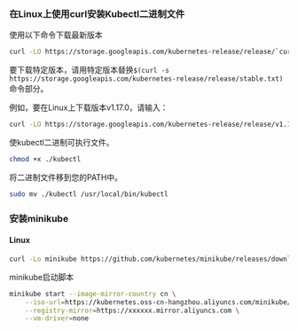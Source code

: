 ### 在Linux上使用curl安装Kubectl二进制文件

使用以下命令下载最新版本

```bash
curl -LO https://storage.googleapis.com/kubernetes-release/release/`curl -s https://storage.googleapis.com/kubernetes-release/release/stable.txt`/bin/linux/amd64/kubectl
```

要下载特定版本，请用特定版本替换`$(curl -s https://storage.googleapis.com/kubernetes-release/release/stable.txt)`命令部分。

例如，要在Linux上下载版本v1.17.0，请输入：

```bash
curl -LO https://storage.googleapis.com/kubernetes-release/release/v1.17.0/bin/linux/amd64/kubectl
```

使kubectl二进制可执行文件。

```bash
chmod +x ./kubectl
```

将二进制文件移到您的PATH中。

```bash
sudo mv ./kubectl /usr/local/bin/kubectl
```

### 安装minikube

#### Linux

```bash
curl -Lo minikube https://github.com/kubernetes/minikube/releases/download/v1.6.2/minikube-linux-amd64 && chmod +x minikube && sudo mv minikube /usr/local/bin/
```

minikube启动脚本

```bash
minikube start --image-mirror-country cn \
    --iso-url=https://kubernetes.oss-cn-hangzhou.aliyuncs.com/minikube/iso/minikube-v1.6.0.iso \
    --registry-mirror=https://xxxxxx.mirror.aliyuncs.com \
    --vm-driver=none
```